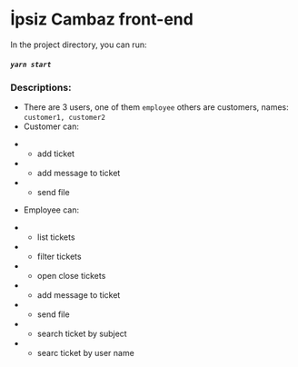 # İpsiz Cambaz front-end 

In the project directory, you can run:

##### `yarn start`

### Descriptions:

- There are 3 users, one of them `employee` others are customers, names: `customer1, customer2`
- Customer can:
* * add ticket
* * add message to ticket
* * send file
- Employee can:
* * list tickets
* * filter tickets
* * open close tickets
* * add message to ticket
* * send file
* * search ticket by subject
* * searc ticket by user name

